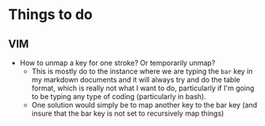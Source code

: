 # Things to do

## VIM

- How to unmap a key for one stroke? Or temporarily unmap?
    - This is mostly do to the instance where we are typing the `bar` key in my markdown documents and it will always try and do the table format, which is really not what I want to do, particularly if I'm going to be typing any type of coding (particularly in bash).
    - One solution would simply be to map another key to the bar key (and insure that the bar key is not set to recursively map things)
